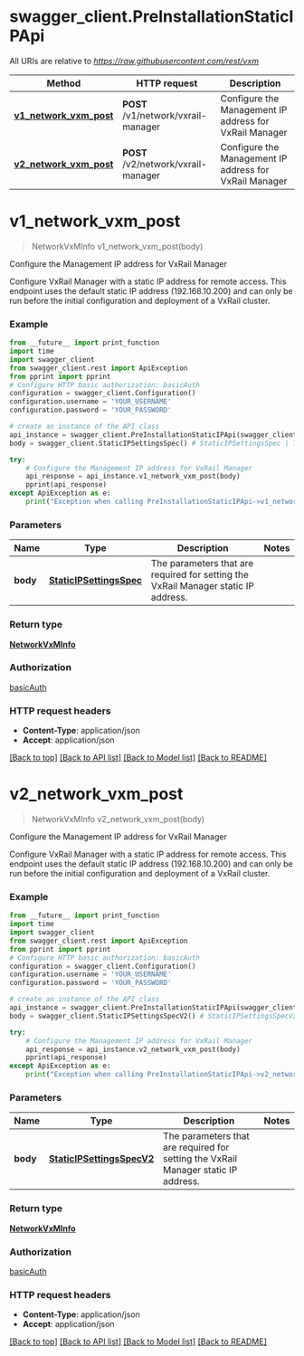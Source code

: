 # swagger_client.PreInstallationStaticIPApi

All URIs are relative to *https://raw.githubusercontent.com/rest/vxm*

Method | HTTP request | Description
------------- | ------------- | -------------
[**v1_network_vxm_post**](PreInstallationStaticIPApi.md#v1_network_vxm_post) | **POST** /v1/network/vxrail-manager | Configure the Management IP address for VxRail Manager
[**v2_network_vxm_post**](PreInstallationStaticIPApi.md#v2_network_vxm_post) | **POST** /v2/network/vxrail-manager | Configure the Management IP address for VxRail Manager

# **v1_network_vxm_post**
> NetworkVxMInfo v1_network_vxm_post(body)

Configure the Management IP address for VxRail Manager

Configure VxRail Manager with a static IP address for remote access. This endpoint uses the default static IP address (192.168.10.200) and can only be run before the initial configuration and deployment of a VxRail cluster.

### Example
```python
from __future__ import print_function
import time
import swagger_client
from swagger_client.rest import ApiException
from pprint import pprint
# Configure HTTP basic authorization: basicAuth
configuration = swagger_client.Configuration()
configuration.username = 'YOUR_USERNAME'
configuration.password = 'YOUR_PASSWORD'

# create an instance of the API class
api_instance = swagger_client.PreInstallationStaticIPApi(swagger_client.ApiClient(configuration))
body = swagger_client.StaticIPSettingsSpec() # StaticIPSettingsSpec | The parameters that are required for setting the VxRail Manager static IP address.

try:
    # Configure the Management IP address for VxRail Manager
    api_response = api_instance.v1_network_vxm_post(body)
    pprint(api_response)
except ApiException as e:
    print("Exception when calling PreInstallationStaticIPApi->v1_network_vxm_post: %s\n" % e)
```

### Parameters

Name | Type | Description  | Notes
------------- | ------------- | ------------- | -------------
 **body** | [**StaticIPSettingsSpec**](StaticIPSettingsSpec.md)| The parameters that are required for setting the VxRail Manager static IP address. | 

### Return type

[**NetworkVxMInfo**](NetworkVxMInfo.md)

### Authorization

[basicAuth](../README.md#basicAuth)

### HTTP request headers

 - **Content-Type**: application/json
 - **Accept**: application/json

[[Back to top]](#) [[Back to API list]](../README.md#documentation-for-api-endpoints) [[Back to Model list]](../README.md#documentation-for-models) [[Back to README]](../README.md)

# **v2_network_vxm_post**
> NetworkVxMInfo v2_network_vxm_post(body)

Configure the Management IP address for VxRail Manager

Configure VxRail Manager with a static IP address for remote access. This endpoint uses the default static IP address (192.168.10.200) and can only be run before the initial configuration and deployment of a VxRail cluster.

### Example
```python
from __future__ import print_function
import time
import swagger_client
from swagger_client.rest import ApiException
from pprint import pprint
# Configure HTTP basic authorization: basicAuth
configuration = swagger_client.Configuration()
configuration.username = 'YOUR_USERNAME'
configuration.password = 'YOUR_PASSWORD'

# create an instance of the API class
api_instance = swagger_client.PreInstallationStaticIPApi(swagger_client.ApiClient(configuration))
body = swagger_client.StaticIPSettingsSpecV2() # StaticIPSettingsSpecV2 | The parameters that are required for setting the VxRail Manager static IP address.

try:
    # Configure the Management IP address for VxRail Manager
    api_response = api_instance.v2_network_vxm_post(body)
    pprint(api_response)
except ApiException as e:
    print("Exception when calling PreInstallationStaticIPApi->v2_network_vxm_post: %s\n" % e)
```

### Parameters

Name | Type | Description  | Notes
------------- | ------------- | ------------- | -------------
 **body** | [**StaticIPSettingsSpecV2**](StaticIPSettingsSpecV2.md)| The parameters that are required for setting the VxRail Manager static IP address. | 

### Return type

[**NetworkVxMInfo**](NetworkVxMInfo.md)

### Authorization

[basicAuth](../README.md#basicAuth)

### HTTP request headers

 - **Content-Type**: application/json
 - **Accept**: application/json

[[Back to top]](#) [[Back to API list]](../README.md#documentation-for-api-endpoints) [[Back to Model list]](../README.md#documentation-for-models) [[Back to README]](../README.md)


